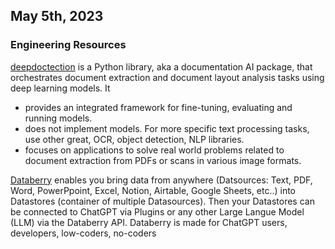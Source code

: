 ## May 5th, 2023

### Engineering Resources

[deepdoctection](https://github.com/deepdoctection/deepdoctection) is a Python library, aka a documentation AI package, that orchestrates document extraction and document layout analysis tasks using deep learning models. It
* provides an integrated framework for fine-tuning, evaluating and running models. 
* does not implement models. For more specific text processing tasks, use other great, OCR, object detection, NLP libraries.
* focuses on applications to solve real world problems related to document extraction from PDFs or scans in various image formats.

[Databerry](https://github.com/gmpetrov/databerry) enables you bring data from anywhere (Datsources: Text, PDF, Word, PowerPpoint, Excel, Notion, Airtable, Google Sheets, etc..) into Datastores (container of multiple Datasources). Then your Datastores can be connected to ChatGPT via Plugins or any other Large Langue Model (LLM) via the Databerry API.
Databerry is made for ChatGPT users, developers, low-coders, no-coders
